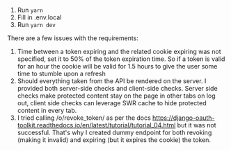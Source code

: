 1. Run `yarn`
2. Fill in .env.local
3. Run `yarn dev`

There are a few issues with the requirements:

1. Time between a token expiring and the related cookie expiring was not specified, set it to 50% of the token expiration time. So if a token is valid for an hour the cookie will be valid for 1.5 hours to give the user some time to stumble upon a refresh
2. Should everything taken from the API be rendered on the server. I provided both server-side checks and client-side checks. Server side checks make protected content stay on the page in other tabs on log out, client side checks can leverage SWR cache to hide protected content in every tab.
3. I tried calling /o/revoke_token/ as per the docs https://django-oauth-toolkit.readthedocs.io/en/latest/tutorial/tutorial_04.html but it was not successful. That's why I created dummy endpoint for both revoking (making it invalid) and expiring (but it expires the cookie) the token.

